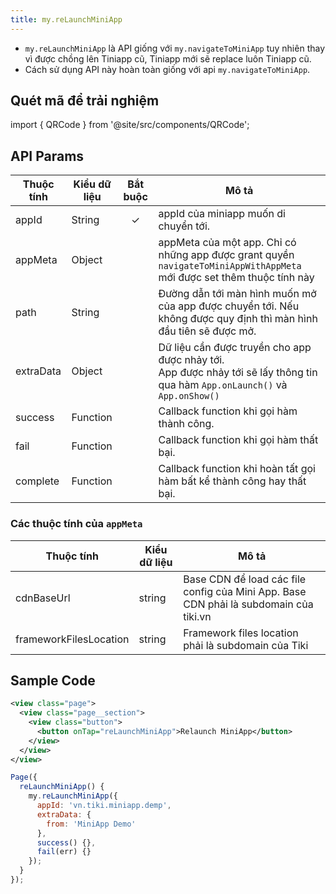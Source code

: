 ```yaml
---
title: my.reLaunchMiniApp
---
```


- `my.reLaunchMiniApp` là API giống với `my.navigateToMiniApp` tuy nhiên thay vì được chồng lên Tiniapp cũ, Tiniapp mới sẽ replace luôn Tiniapp cũ. 
- Cách sử dụng API này hoàn toàn giống với api `my.navigateToMiniApp`.

## Quét mã để trải nghiệm

import { QRCode } from '@site/src/components/QRCode';

<QRCode page="pages/api/navigator/index" />

## API Params

| Thuộc tính | Kiểu dữ liệu     | Bắt buộc | Mô tả                                                                                                                      |
| ---------- | -------- | :------: | ---------------------------------------------------------------------------------------------------------------------------------- |
| appId      | String   | ✓      | appId của miniapp muốn di chuyển tới.                                                                                              |
| appMeta    | Object   |        | appMeta của một app. Chỉ có những app được grant quyền `navigateToMiniAppWithAppMeta` mới được set thêm thuộc tính này      |
| path       | String   |        | Đường dẫn tới màn hình muốn mở của app được chuyển tới. Nếu không được quy định thì màn hình đầu tiên sẽ được mở.                  |
| extraData  | Object   |        | Dữ liệu cần được truyền cho app được nhảy tới.<br /> App được nhảy tới sẽ lấy thông tin qua hàm `App.onLaunch()` và `App.onShow()` |
| success    | Function |        | Callback function khi gọi hàm thành công.                                                                                                  |
| fail       | Function |        | Callback function khi gọi hàm thất bại.                                                                                                   |
| complete   | Function |        | Callback function khi hoàn tất gọi hàm bất kể thành công hay thất bại.                                                              |

### Các thuộc tính của `appMeta`

| Thuộc tính             | Kiểu dữ liệu   | Mô tả                                                                           |
| ---------------------- | ------ | ------------------------------------------------------------------------------------- |
| cdnBaseUrl             | string | Base CDN để load các file config của Mini App. Base CDN phải là subdomain của tiki.vn |
| frameworkFilesLocation | string | Framework files location phải là subdomain của Tiki                                   |

## Sample Code

```xml
<view class="page">
  <view class="page__section">
    <view class="button">
      <button onTap="reLaunchMiniApp">Relaunch MiniApp</button>
    </view>
  </view>
</view>
```

```js
Page({
  reLaunchMiniApp() {
    my.reLaunchMiniApp({
      appId: 'vn.tiki.miniapp.demp',
      extraData: {
        from: 'MiniApp Demo'
      },
      success() {},
      fail(err) {}
    });
  }
});
```


